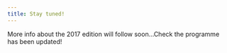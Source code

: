 ```yaml
---
title: Stay tuned! 
---
```


More info about the 2017 edition will follow soon...Check the programme has been updated!
